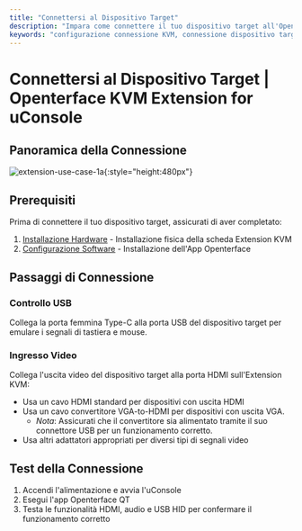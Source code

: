 ```yaml
---
title: "Connettersi al Dispositivo Target"
description: "Impara come connettere il tuo dispositivo target all'Openterface KVM Extension for uConsole. Guida completa per la configurazione del controllo USB e dell'ingresso video dopo l'installazione hardware e la configurazione software."
keywords: "configurazione connessione KVM, connessione dispositivo target, configurazione controllo USB, configurazione ingresso HDMI, connessione estensione KVM uConsole"
---
```


# **Connettersi al Dispositivo Target** | Openterface KVM Extension for uConsole

## Panoramica della Connessione

![extension-use-case-1a](https://assets.openterface.com/images/product/openterface-kvm-uconsole-extension-use-case-1a.webp){:style="height:480px"}

## Prerequisiti

Prima di connettere il tuo dispositivo target, assicurati di aver completato:

1. [Installazione Hardware](/product/uconsole-kvm-extension/hardware-installation/) - Installazione fisica della scheda Extension KVM
2. [Configurazione Software](/product/uconsole-kvm-extension/software-setup/) - Installazione dell'App Openterface

## Passaggi di Connessione

### **Controllo USB**
Collega la porta femmina Type-C alla porta USB del dispositivo target per emulare i segnali di tastiera e mouse.

### **Ingresso Video**
Collega l'uscita video del dispositivo target alla porta HDMI sull'Extension KVM:

- Usa un cavo HDMI standard per dispositivi con uscita HDMI
- Usa un cavo convertitore VGA-to-HDMI per dispositivi con uscita VGA.
    - *Nota*: Assicurati che il convertitore sia alimentato tramite il suo connettore USB per un funzionamento corretto.
- Usa altri adattatori appropriati per diversi tipi di segnali video

## Test della Connessione

1. Accendi l'alimentazione e avvia l'uConsole
2. Esegui l'app Openterface QT
3. Testa le funzionalità HDMI, audio e USB HID per confermare il funzionamento corretto

